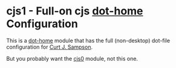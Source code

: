 cjs1 - Full-on cjs [dot-home] Configuration
===========================================

This is a [dot-home] module that has the full (non-desktop) dot-file
configuration for [Curt J. Sampson].

But you probably want the [cjs0] module, not this one.


[dot-home]: https://github.com/dot-home/_dot-home/
[Curt J. Sampson]: https://github.com/0cjs/
[cjs0]: https://github.com/dot-home/cjs0/
